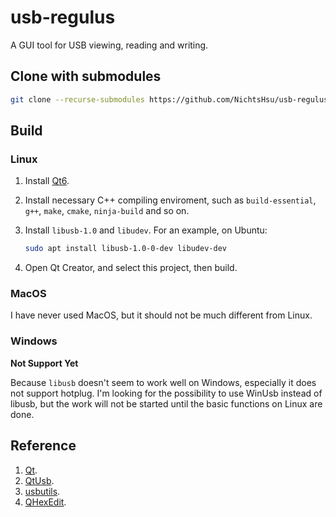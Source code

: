 ﻿# usb-regulus
A GUI tool for USB viewing, reading and writing.

## Clone with submodules

```bash
git clone --recurse-submodules https://github.com/NichtsHsu/usb-regulus.git
```

## Build

### Linux

1. Install [Qt6](https://www.qt.io/download).
2. Install necessary C++ compiling enviroment, such as `build-essential`, `g++`, `make`, `cmake`, `ninja-build` and so on.
3. Install `libusb-1.0` and `libudev`. For an example, on Ubuntu:

    ```bash
    sudo apt install libusb-1.0-0-dev libudev-dev
    ```

4. Open Qt Creator, and select this project, then build.

### MacOS

I have never used MacOS, but it should not be much different from Linux.

### Windows

**Not Support Yet**

Because `libusb` doesn't seem to work well on Windows, especially it does not support hotplug. I'm looking for the possibility to use WinUsb instead of libusb, but the work will not be started until the basic functions on Linux are done.

## Reference

1. [Qt](https://www.qt.io/).
2. [QtUsb](https://github.com/fpoussin/QtUsb).
3. [usbutils](https://github.com/gregkh/usbutils).
4. [QHexEdit](https://github.com/Simsys/qhexedit2).
